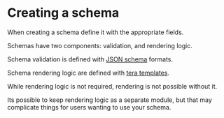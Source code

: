 # Creating a schema

When creating a schema define it with the appropriate fields.

Schemas have two components: validation, and rendering logic.

Schema validation is defined with [JSON schema](https://json-schema.org/) formats.

Schema rendering logic are defined with [tera templates](https://github.com/Keats/tera).

While rendering logic is not required, rendering is not possible without it.

Its possible to keep rendering logic as a separate module, but that may
complicate things for users wanting to use your schema.
